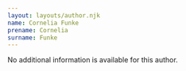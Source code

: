 ```yaml
---
layout: layouts/author.njk
name: Cornelia Funke
prename: Cornelia
surname: Funke
---
```

No additional information is available for this author.

